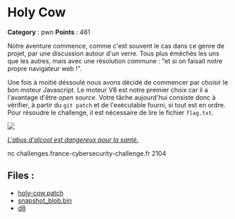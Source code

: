 # Holy Cow

**Category** : pwn
**Points** : 461

Notre aventure commence, comme c'est souvent le cas dans ce genre de projet, par une discussion autour d'un verre. Tous plus éméchés les uns que les autres, mais avec une résolution commune : "et si on faisait notre propre navigateur web !".

Une fois à moitié déssoulé nous avons décidé de commencer par choisir le bon moteur Javascript. Le moteur V8 est notre premier choix car il a l'avantage d'être *open source*.
Votre tâche aujourd'hui consiste donc à vérifier, à partir du `git patch` et de l'exécutable fourni, si tout est en ordre.
Pour résoudre le challenge, il est nécessaire de lire le fichier `flag.txt`.

![](/files/7063740beb018c9b0b4790906c2e9d57/holy-cow.jpg)

*[L'abus d'alcool est dangereux pour la santé.](https://www.santepubliquefrance.fr/determinants-de-sante/alcool/articles/quels-sont-les-risques-de-la-consommation-d-alcool-pour-la-sante)*

nc challenges.france-cybersecurity-challenge.fr 2104

## Files : 
 - [holy-cow.patch](./holy-cow.patch)
 - [snapshot_blob.bin](./snapshot_blob.bin)
 - [d8](./d8)


